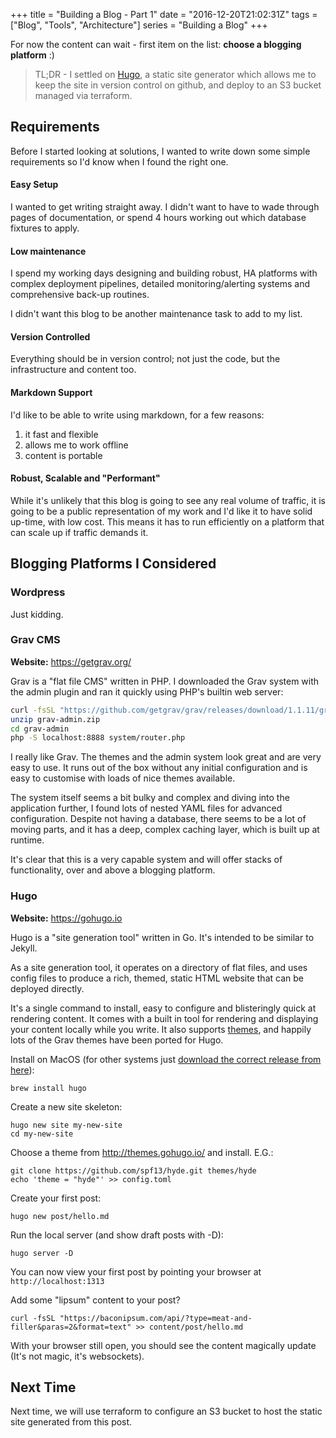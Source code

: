+++
title = "Building a Blog - Part 1"
date = "2016-12-20T21:02:31Z"
tags = ["Blog", "Tools", "Architecture"]
series = "Building a Blog"
+++

For now the content can wait - first item on the list: **choose a blogging platform** :)

<!--more-->

> TL;DR - I settled on [Hugo](https://gohugo.io), a static site generator which
allows me to keep the site in version control on github, and deploy to an S3 bucket
managed via terraform.

## Requirements

Before I started looking at solutions, I wanted to write down some simple requirements
so I'd know when I found the right one.

#### Easy Setup

I wanted to get writing straight away. I didn't want to have to wade through pages of documentation,
or spend 4 hours working out which database fixtures to apply.

#### Low maintenance

I spend my working days designing and building robust, HA platforms with complex deployment
pipelines, detailed monitoring/alerting systems and comprehensive back-up routines.

I didn't want this blog to be another maintenance task to add to my list.

#### Version Controlled

Everything should be in version control; not just the code, but the infrastructure and content too.

#### Markdown Support

I'd like to be able to write using markdown, for a few reasons:

1. it fast and flexible
1. allows me to work offline
1. content is portable

#### Robust, Scalable and "Performant"

While it's unlikely that this blog is going to see any real volume of traffic, it is going to be
a public representation of my work and I'd like it to have solid up-time, with low cost.
This means it has to run efficiently on a platform that can scale up if traffic demands it.


## Blogging Platforms I Considered

### Wordpress

Just kidding.

### Grav CMS

**Website:** https://getgrav.org/

Grav is a "flat file CMS" written in PHP. I downloaded the Grav system with the admin plugin
and ran it quickly using PHP's builtin web server:

~~~bash
curl -fsSL "https://github.com/getgrav/grav/releases/download/1.1.11/grav-admin.zip" > grav-admin.zip
unzip grav-admin.zip
cd grav-admin
php -S localhost:8888 system/router.php
~~~

I really like Grav. The themes and the admin system look great and are very easy to use.
It runs out of the box without any initial configuration and is easy to customise with
loads of nice themes available.

The system itself seems a bit bulky and complex and diving into the application further,
I found lots of nested YAML files for advanced configuration. Despite not having a database,
there seems to be a lot of moving parts, and it has a deep, complex caching layer, which is built up
at runtime.

It's clear that this is a very capable system and will offer stacks of functionality, over and
above a blogging platform.

### Hugo

**Website:** https://gohugo.io

Hugo is a "site generation tool" written in Go. It's intended to be similar to Jekyll.

As a site generation tool, it operates on a directory of flat files, and uses config
files to produce a rich, themed, static HTML website that can be deployed directly.

It's a single command to install, easy to configure and blisteringly
quick at rendering content. It comes with a built in tool for rendering and displaying
your content locally while you write. It also supports [themes](http://themes.gohugo.io/),
and happily lots of the Grav themes have been ported for Hugo.

Install on MacOS (for other systems just [download the correct release from here](https://github.com/spf13/hugo/releases)):

    brew install hugo

Create a new site skeleton:

    hugo new site my-new-site
    cd my-new-site

Choose a theme from http://themes.gohugo.io/ and install. E.G.:

    git clone https://github.com/spf13/hyde.git themes/hyde
    echo 'theme = "hyde"' >> config.toml

Create your first post:

    hugo new post/hello.md

Run the local server (and show draft posts with -D):

    hugo server -D

You can now view your first post by pointing your browser at `http://localhost:1313`

Add some "lipsum" content to your post?

    curl -fsSL "https://baconipsum.com/api/?type=meat-and-filler&paras=2&format=text" >> content/post/hello.md

With your browser still open, you should see the content magically update
(It's not magic, it's websockets).


## Next Time

Next time, we will use terraform to configure an S3 bucket to host the static site
generated from this post.
